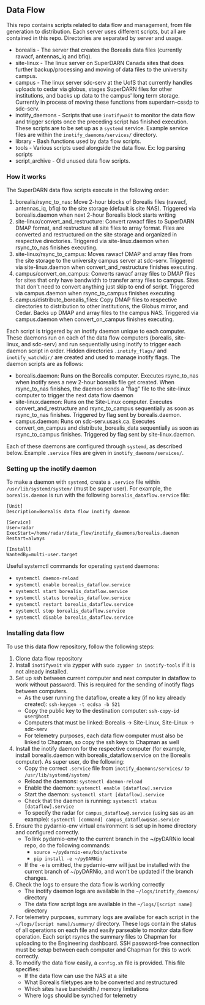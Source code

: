 ## Data Flow
This repo contains scripts related to data flow and management, from file generation to
distribution. Each server uses different scripts, but all are contained in this repo. Directories
are separated by server and usage.

- borealis - The server that creates the Borealis data files (currently rawacf, antennas\_iq and 
bfiq). 
- site-linux - The linux server on SuperDARN Canada sites that does further backup/processing and
moving of data files to the university campus.
- campus - The linux server sdc-serv at the UofS that currently handles uploads to cedar via globus,
stages SuperDARN files for other institutions, and backs up data to the campus' long term storage.
Currently in process of moving these functions from superdarn-cssdp to sdc-serv.
- inotify_daemons - Scripts that use `inotifywait` to monitor the data flow and trigger scripts once
the preceding script has finished execution. These scripts are to be set up as a `systemd` service.
Example service files are within the `inotify_daemons/services/` directory.
- library - Bash functions used by data flow scripts.
- tools - Various scripts used alongside the data flow. Ex: log parsing scripts
- script_archive - Old unused data flow scripts.

### How it works
The SuperDARN data flow scripts execute in the following order:

1. borealis/rsync_to_nas: Move 2-hour blocks of Borealis files (rawacf, antennas\_iq, bfiq) to the 
site storage (default is site NAS). Triggered via borealis.daemon when next 2-hour Borealis block 
starts writing
2. site-linux/convert_and_restructure: Convert rawacf files to SuperDARN DMAP format, and 
restructure all site files to array format. Files are converted and restructured on the site 
storage and organized in respective directories. Triggered via site-linux.daemon when rsync_to_nas 
finishes executing.
3. site-linux/rsync_to_campus: Moves rawacf DMAP and array files from the site storage to the 
university campus server at sdc-serv. Triggered via site-linux.daemon when 
convert_and_restructure finishes executing.
4. campus/convert_on_campus: Converts rawacf array files to DMAP files for sites that only 
have bandwidth to transfer array files to campus. Sites that don't need to convert anything just 
skip to end of script. Triggered via campus.daemon when rsync_to_campus finishes executing
5. campus/distribute_borealis_files: Copy DMAP files to respective directories to 
distribution to other institutions, the Globus mirror, and Cedar. Backs up DMAP and array files to 
the campus NAS. Triggered via campus.daemon when convert_on_campus finishes executing.


Each script is triggered by an inotify daemon unique to each computer. These daemons run on each of 
the data flow computers (borealis, site-linux, and sdc-serv) and run sequentially using 
inotify to trigger each daemon script in order. Hidden directories `.inotify_flags/` and 
`inotify_watchdir/` are created and used to manage inotify flags. The daemon scripts are as follows:

- borealis.daemon: Runs on the Borealis computer. Executes rsync_to_nas when inotify sees a new 
2-hour borealis file get created. When rsync_to_nas finishes, the daemon sends a "flag" file to the 
site-linux computer to trigger the next data flow daemon
- site-linux.daemon: Runs on the Site-Linux computer. Executes convert_and_restructure and 
rsync_to_campus sequentially as soon as rsync_to_nas finishes. Triggered by flag sent by 
borealis.daemon.
- campus.daemon: Runs on sdc-serv.usask.ca. Executes convert_on_campus and distribute_borealis_data 
sequentially as soon as rsync_to_campus finishes. Triggered by flag sent by site-linux.daemon.

Each of these daemons are configured through `systemd`, as described below. Example `.service` 
files are given in `inotify_daemons/services/`.

### Setting up the inotify daemon
To make a daemon with `systemd`, create a `.service` file within `/usr/lib/systemd/system/` (must 
be super user). For example, the `borealis.daemon` is run with the following 
`borealis_dataflow.service` file:

```
[Unit]
Description=Borealis data flow inotify daemon

[Service]
User=radar
ExecStart=/home/radar/data_flow/inotify_daemons/borealis.daemon
Restart=always

[Install]
WantedBy=multi-user.target
```

Useful systemctl commands for operating `systemd` daemons:
- `systemctl daemon-reload`
- `systemctl enable borealis_dataflow.service`
- `systemctl start borealis_dataflow.service`
- `systemctl status borealis_dataflow.service`
- `systemctl restart borealis_dataflow.service`
- `systemctl stop borealis_dataflow.service`
- `systemctl disable borealis_dataflow.service`


### Installing data flow

To use this data flow repository, follow the following steps:

1. Clone data flow repository
2. Install `inotifywait` via zypper with `sudo zypper in inotify-tools` if it is not already 
installed.
3. Set up ssh between current computer and next computer in dataflow to work without password. This
is required for the sending of inotify flags between computers.
    - As the user running the dataflow, create a key (if no key already created):
    `ssh-keygen -t ecdsa -b 521`
    - Copy the public key to the destination computer: `ssh-copy-id user@host`
    - Computers that must be linked: Borealis -> Site-Linux, Site-Linux -> sdc-serv
    - For telemetry purposes, each data flow computer must also be linked to Chapman, so copy the ssh keys to Chapman as well
4. Install the inotify daemon for the respective computer (for example, install borealis.daemon 
with borealis_dataflow.service on the Borealis computer). As super user, do the following:
    - Copy the correct `.service` file from `inotify_daemons/services/` to 
    `/usr/lib/systemd/system/`
    - Reload the daemons: `systemctl daemon-reload`
    - Enable the daemon: `systemctl enable [dataflow].service`
    - Start the daemon: `systemctl start [dataflow].service`
    - Check that the daemon is running: `systemctl status [dataflow].service`
    - To specify the radar for `campus_dataflow@.service` (using sas as an example): 
    `systemctl [command] campus_dataflow@sas.service`
5. Ensure the pydarnio-env virtual environment is set up in home directory and configured correctly.
    - To link pydarnio-env/ to the current branch in the ~/pyDARNio local repo, do the following 
    commands:
        - `source ~/pydarnio-env/bin/activate`
        - `pip install -e ~/pyDARNio`
    - If the `-e` is omitted, the pydarnio-env will just be installed with the current branch of
    ~/pyDARNio, and won't be updated if the branch changes.
6. Check the logs to ensure the data flow is working correctly
    - The inotify daemon logs are available in the `~/logs/inotify_daemons/` directory
    - The data flow script logs are available in the `~/logs/[script name]` directory
7. For telemetry purposes, summary logs are availabe for each script in the 
`~/logs/[script name]/summary/` directory. These logs contain the status of all operations on each
file and easily parseable to monitor data flow operation. Each script rsyncs the summary files to 
Chapman for uploading to the Engineering dashboard. SSH password-free connection must be setup 
between each computer and Chapman for this to work correctly. 
8. To modify the data flow easily, a `config.sh` file is provided. This file specifies:
    - If the data flow can use the NAS at a site
    - What Borealis filetypes are to be converted and restructured
    - Which sites have bandwidth / memory limitations
    - Where logs should be synched for telemetry

